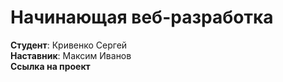 Начинающая веб-разработка
==========================

**Студент**: Кривенко Сергей  
**Наставник**: Максим Иванов  
**Ссылка на проект**  

